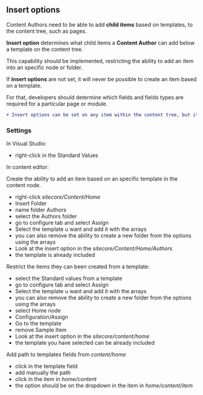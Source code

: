 ## Insert options

Content Authors need to be able to add **child items** based on templates, to the content tree, such as pages.

**Insert option** determines what child items a **Content Author** can add below a template on the content tree.

This capability should be implemented, restricting the ability to add an item into an specific node or folder.

If **insert options** are not set, it will never be possible to create an item based on a template.

For that, developers should determine which fields and fields types are required for a particular page or module.


```diff
+ Insert options can be set on any item within the content tree, but it is recommended practice to set Insert Options on a template's standard values@
```

### Settings

In Visual Studio:

- right-click in the Standard Values

In content editor:

Create the ability to add an item based on an specific template in the content node.

- right-click *sitecore/Content/Home*
- Insert Folder
- name folder Authors
- select the Authors folder
- go to configure tab and select Assign
- Select the template u want and add it with the arrays
- you can also remove the ability to create a new folder from the options using the arrays
- Look at the insert option in the *sitecore/Content/Home/Authors*
- the template is already included

Restrict the items they can been created from a template:

- select the Standard values from a template
- go to configure tab and select Assign
- Select the template u want and add it with the arrays
- you can also remove the ability to create a new folder from the options using the arrays
- select Home node
- Configuration/Assign
- Go to the template
- remove Sample Item
- Look at the insert option in the *sitecore/content/home*
- the template you have selected can be already included

Add path to templates fields from *content/home*

- click in the template field
- add manually the path
- click in the item in *home/content*
- the option should be on the dropdown in the item in *home/content/item*

